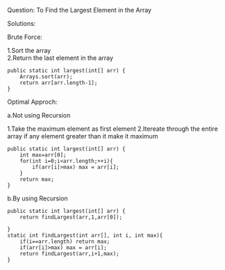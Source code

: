 Question:
To Find the Largest Element in the Array

Solutions:

Brute Force:

1.Sort the array  
2.Return the last element in the array  


    public static int largest(int[] arr) {            
        Arrays.sort(arr);
        return arr[arr.length-1];        
    }


Optimal Approch:

a.Not using Recursion

1.Take the maximum element as first element
2.Itereate through the entire array if any element greater than it make it maximum

    public static int largest(int[] arr) {
        int max=arr[0];
        for(int i=0;i<arr.length;++i){
            if(arr[i]>max) max = arr[i];
        }
        return max;
    }

b.By using Recursion

    public static int largest(int[] arr) {
        return findLargest(arr,1,arr[0]);
        
    }    
    static int findLargest(int arr[], int i, int max){
        if(i==arr.length) return max;
        if(arr[i]>max) max = arr[i];
        return findLargest(arr,i+1,max);
    }   
